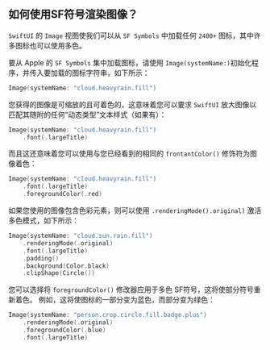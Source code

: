 如何使用SF符号渲染图像？
----

`SwiftUI` 的 `Image` 视图使我们可以从 `SF Symbols` 中加载任何 `2400+` 图标，其中许多图标也可以使用多色。

要从 Apple 的 `SF Symbols` 集中加载图标，请使用 `Image(systemName:)`初始化程序，并传入要加载的图标字符串，如下所示：

```swift
Image(systemName: "cloud.heavyrain.fill")
```

您获得的图像是可缩放的且可着色的，这意味着您可以要求 `SwiftUI` 放大图像以匹配其随附的任何“动态类型”文本样式（如果有）：

```swift
Image(systemName: "cloud.heavyrain.fill")
    .font(.largeTitle)
```

而且这还意味着您可以使用与您已经看到的相同的 `frontantColor()` 修饰符为图像着色：

```swift
Image(systemName: "cloud.heavyrain.fill")
    .font(.largeTitle)
    .foregroundColor(.red)
```

如果您使用的图像包含色彩元素，则可以使用 `.renderingMode().original)` 激活多色模式，如下所示：

```swift
Image(systemName: "cloud.sun.rain.fill")
    .renderingMode(.original)
    .font(.largeTitle)
    .padding()
    .background(Color.black)
    .clipShape(Circle())
```

您可以选择将 `foregroundColor()` 修改器应用于多色 SF符号，这将使部分符号重新着色。 例如，这将使图标的一部分变为蓝色，而部分变为绿色：

```swift
Image(systemName: "person.crop.circle.fill.badge.plus")
    .renderingMode(.original)
    .foregroundColor(.blue)
    .font(.largeTitle)
```
